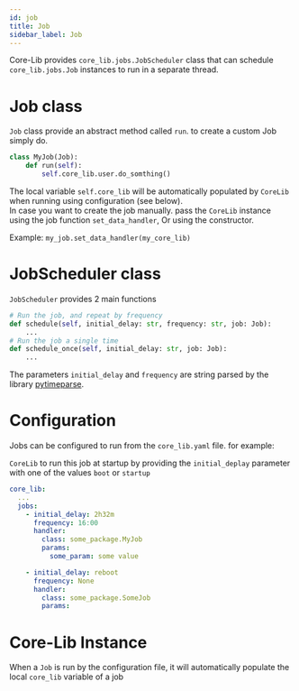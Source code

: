 ```yaml
---
id: job
title: Job
sidebar_label: Job
---
```



Core-Lib provides `core_lib.jobs.JobScheduler` class that can schedule `core_lib.jobs.Job` instances to run in a separate thread.

# Job class

`Job` class provide an abstract method called `run`. to create a custom Job simply do.

```python
class MyJob(Job):
    def run(self):
        self.core_lib.user.do_somthing()
```

The local variable `self.core_lib` will be automatically populated by `CoreLib` when running using configuration (see below).    
In case you want to create the job manually. pass the `CoreLib` instance using the job function `set_data_handler`, Or using the constructor.

Example: 
`my_job.set_data_handler(my_core_lib)` 


# JobScheduler class

`JobScheduler` provides 2 main functions 

````python
# Run the job, and repeat by frequency
def schedule(self, initial_delay: str, frequency: str, job: Job):
    ...
# Run the job a single time
def schedule_once(self, initial_delay: str, job: Job):
    ... 
````

The parameters `initial_delay` and `frequency` are string parsed by the library [pytimeparse](https://github.com/wroberts/pytimeparse).

# Configuration 

Jobs can be configured to run from the `core_lib.yaml` file. for example: 

`CoreLib` to run this job at startup by providing the `initial_deplay` parameter with one of the values `boot` or `startup` 

```yaml
core_lib:
  ...
  jobs:
    - initial_delay: 2h32m
      frequency: 16:00
      handler:
        class: some_package.MyJob
        params:
          some_param: some value

    - initial_delay: reboot
      frequency: None
      handler:
        class: some_package.SomeJob
        params:
```

# Core-Lib Instance

When a `Job` is run by the configuration file, it will automatically populate the local `core_lib` variable of a job 